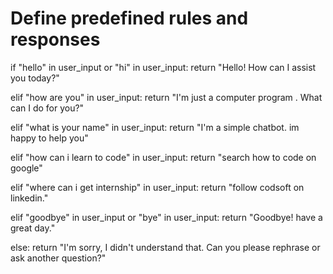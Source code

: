 # Define predefined rules and responses
if "hello" in user_input or "hi" in user_input:
    return "Hello! How can I assist you today?"

elif "how are you" in user_input:
    return "I'm just a computer program . What can I do for you?"

elif "what is your name" in user_input:
    return "I'm a simple chatbot. im happy to help you"

elif "how can i learn to code" in user_input:
    return "search how to code on google"

elif "where can i get internship" in user_input:
    return "follow codsoft on linkedin."

elif "goodbye" in user_input or "bye" in user_input:
    return "Goodbye! have a great day."

else:
    return "I'm sorry, I didn't understand that. Can you please rephrase or ask another question?"